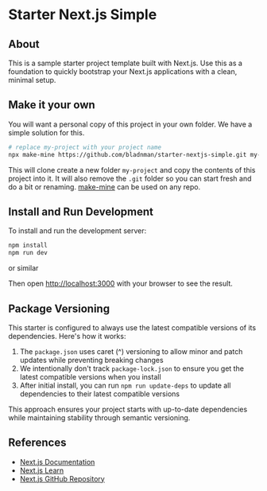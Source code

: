# Starter Next.js Simple

## About
This is a sample starter project template built with Next.js. Use this as a foundation to quickly bootstrap your Next.js applications with a clean, minimal setup.

## Make it your own
You will want a personal copy of this project in your own folder. We have a simple solution for this.

```bash
# replace my-project with your project name
npx make-mine https://github.com/bladnman/starter-nextjs-simple.git my-project
```

This will clone create a new folder `my-project` and copy the contents of this project into it. It will also remove the `.git` folder so you can start fresh and do a bit or renaming. [make-mine](https://www.npmjs.com/package/make-mine) can be used on any repo.


## Install and Run Development
To install and run the development server:

```bash
npm install
npm run dev
```
or similar

Then open [http://localhost:3000](http://localhost:3000) with your browser to see the result.

## Package Versioning
This starter is configured to always use the latest compatible versions of its dependencies. Here's how it works:

1. The `package.json` uses caret (^) versioning to allow minor and patch updates while preventing breaking changes
2. We intentionally don't track `package-lock.json` to ensure you get the latest compatible versions when you install
3. After initial install, you can run `npm run update-deps` to update all dependencies to their latest compatible versions

This approach ensures your project starts with up-to-date dependencies while maintaining stability through semantic versioning.

## References
- [Next.js Documentation](https://nextjs.org/docs)
- [Next.js Learn](https://nextjs.org/learn)
- [Next.js GitHub Repository](https://github.com/vercel/next.js)
